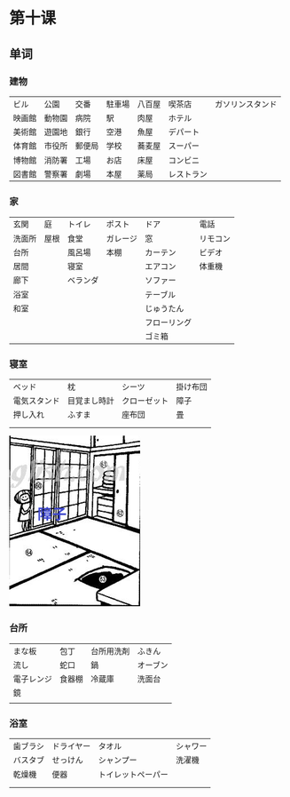 # 第十课

## 单词

### 建物

|        |        |        |        |        |            |                  |
| ------ | ------ | ------ | ------ | ------ | ---------- | ---------------- |
| ビル   | 公園   | 交番   | 駐車場 | 八百屋 | 喫茶店     | ガソリンスタンド |
| 映画館 | 動物園 | 病院   | 駅     | 肉屋   | ホテル     |                  |
| 美術館 | 遊園地 | 銀行   | 空港   | 魚屋   | デパート   |                  |
| 体育館 | 市役所 | 郵便局 | 学校   | 蕎麦屋 | スーパー   |                  |
| 博物館 | 消防署 | 工場   | お店   | 床屋   | コンビニ   |                  |
| 図書館 | 警察署 | 劇場   | 本屋   | 薬局   | レストラン |                  |



### 家

|        |      |          |          |              |          |
| ------ | ---- | -------- | -------- | ------------ | -------- |
| 玄関   | 庭   | トイレ   | ポスト   | ドア         | 電話     |
| 洗面所 | 屋根 | 食堂     | ガレージ | 窓           | リモコン |
| 台所   |      | 風呂場   | 本棚     | カーテン     | ビデオ   |
| 居間   |      | 寝室     |          | エアコン     | 体重機   |
| 廊下   |      | ベランダ |          | ソファー     |          |
| 浴室   |      |          |          | テーブル     |          |
| 和室   |      |          |          | じゅうたん   |          |
|        |      |          |          | フローリング |          |
|        |      |          |          | ゴミ箱       |          |

### 寝室

|              |              |              |          |
| ------------ | ------------ | ------------ | -------- |
| ベッド       | 枕           | シーツ       | 掛け布団 |
| 電気スタンド | 目覚まし時計 | クローゼット | 障子     |
| 押し入れ     | ふすま       | 座布団       | 畳       |
|              |              |              |          |
|              |              |              |          |

![](https://raw.githubusercontent.com/Soanguy/imgbak/master/img/lesson10-p1.png)

### 台所

|            |        |            |          |
| ---------- | ------ | ---------- | -------- |
| まな板     | 包丁   | 台所用洗剤 | ふきん   |
| 流し       | 蛇口   | 鍋         | オーブン |
| 電子レンジ | 食器棚 | 冷蔵庫     | 洗面台   |
| 鏡         |        |            |          |
|            |        |            |          |

### 浴室

|          |            |                    |          |
| -------- | ---------- | ------------------ | -------- |
| 歯ブラシ | ドライヤー | タオル             | シャワー |
| バスタブ | せっけん   | シャンプー         | 洗濯機   |
| 乾燥機   | 便器       | トイレットペーパー |          |
|          |            |                    |          |
|          |            |                    |          |

